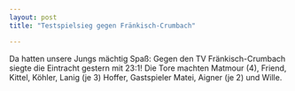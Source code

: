 ```yaml
---
layout: post
title: "Testspielsieg gegen Fränkisch-Crumbach"

---
```


Da hatten unsere Jungs mächtig Spaß: Gegen den TV Fränkisch-Crumbach siegte die Eintracht gestern mit 23:1! Die Tore machten Matmour (4), Friend, Kittel, Köhler, Lanig (je 3) Hoffer, Gastspieler Matei, Aigner (je 2) und Wille.


